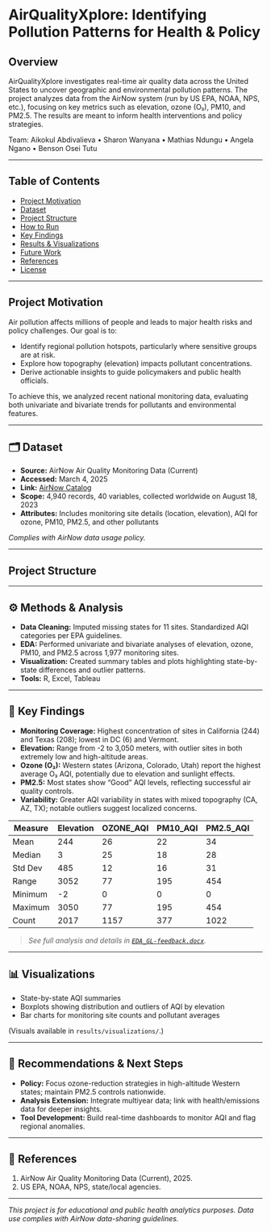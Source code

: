 # AirQualityXplore: Identifying Pollution Patterns for Health & Policy

## Overview

AirQualityXplore investigates real-time air quality data across the United States to uncover geographic and environmental pollution patterns. The project analyzes data from the AirNow system (run by US EPA, NOAA, NPS, etc.), focusing on key metrics such as elevation, ozone (O₃), PM10, and PM2.5. The results are meant to inform health interventions and policy strategies.

Team: Aikokul Abdivalieva • Sharon Wanyana • Mathias Ndungu • Angela Ngano • Benson Osei Tutu

---

## Table of Contents

- [Project Motivation](#project-motivation)
- [Dataset](#dataset)
- [Project Structure](#project-structure)
- [How to Run](#how-to-run)
- [Key Findings](#key-findings)
- [Results & Visualizations](#results--visualizations)
- [Future Work](#future-work)
- [References](#references)
- [License](#license)

---

## Project Motivation

Air pollution affects millions of people and leads to major health risks and policy challenges. Our goal is to:
- Identify regional pollution hotspots, particularly where sensitive groups are at risk.
- Explore how topography (elevation) impacts pollutant concentrations.
- Derive actionable insights to guide policymakers and public health officials.

To achieve this, we analyzed recent national monitoring data, evaluating both univariate and bivariate trends for pollutants and environmental features.

---

## 🗂️ Dataset

- **Source:** AirNow Air Quality Monitoring Data (Current)
- **Accessed:** March 4, 2025
- **Link:** [AirNow Catalog](https://nationaldataplatform.org/catalog/dataset/airnow-air-quality-monitoring-data-current)
- **Scope:** 4,940 records, 40 variables, collected worldwide on August 18, 2023
- **Attributes:** Includes monitoring site details (location, elevation), AQI for ozone, PM10, PM2.5, and other pollutants

*Complies with AirNow data usage policy.*

---

## Project Structure


---

## ⚙️ Methods & Analysis

- **Data Cleaning:** Imputed missing states for 11 sites. Standardized AQI categories per EPA guidelines.
- **EDA:** Performed univariate and bivariate analyses of elevation, ozone, PM10, and PM2.5 across 1,977 monitoring sites.
- **Visualization:** Created summary tables and plots highlighting state-by-state differences and outlier patterns.
- **Tools:** R, Excel, Tableau

---

## 🔑 Key Findings

- **Monitoring Coverage:** Highest concentration of sites in California (244) and Texas (208); lowest in DC (6) and Vermont.
- **Elevation:** Range from -2 to 3,050 meters, with outlier sites in both extremely low and high-altitude areas.
- **Ozone (O₃):** Western states (Arizona, Colorado, Utah) report the highest average O₃ AQI, potentially due to elevation and sunlight effects.
- **PM2.5:** Most states show “Good” AQI levels, reflecting successful air quality controls.
- **Variability:** Greater AQI variability in states with mixed topography (CA, AZ, TX); notable outliers suggest localized concerns.

| Measure            | Elevation | OZONE_AQI | PM10_AQI | PM2.5_AQI |
|--------------------|-----------|-----------|----------|-----------|
| Mean               | 244       | 26        | 22       | 34        |
| Median             | 3         | 25        | 18       | 28        |
| Std Dev            | 485       | 12        | 16       | 31        |
| Range              | 3052      | 77        | 195      | 454       |
| Minimum            | -2        | 0         | 0        | 0         |
| Maximum            | 3050      | 77        | 195      | 454       |
| Count              | 2017      | 1157      | 377      | 1022      |

> *See full analysis and details in [`EDA_GL-feedback.docx`](./EDA_GL-feedback.docx).*

---

## 📊 Visualizations

- State-by-state AQI summaries
- Boxplots showing distribution and outliers of AQI by elevation
- Bar charts for monitoring site counts and pollutant averages

(Visuals available in `results/visualizations/`.)

---

## 📝 Recommendations & Next Steps

- **Policy:** Focus ozone-reduction strategies in high-altitude Western states; maintain PM2.5 controls nationwide.
- **Analysis Extension:** Integrate multiyear data; link with health/emissions data for deeper insights.
- **Tool Development:** Build real-time dashboards to monitor AQI and flag regional anomalies.

---

## 📄 References

1. AirNow Air Quality Monitoring Data (Current), 2025.
2. US EPA, NOAA, NPS, state/local agencies.

---

*This project is for educational and public health analytics purposes. Data use complies with AirNow data-sharing guidelines.*
